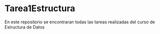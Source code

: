 # Tarea1Estructura
En este repositorio se encontraran todas las tareas realizadas del curso de Estructura de Datos

